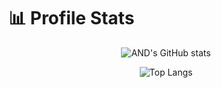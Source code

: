 # 📊 Profile Stats

<div align="center">

 <!-- ![AND's GitHub stats](https://github-readme-stats-andrezas-projects.vercel.app/api?username=AND-96&theme=transparent&show_icons=true&icon_color=bf91f3&title_color=bf91f3&text_color=38bdae&hide=stars,issues&hide_border=true&rank_icon=github&include_all_commits=true&custom_title=GitHub%20Stats) -->

  ![AND's GitHub stats](http://and-96-github-stats.vercel.app/api?username=AND-96&theme=transparent&show_icons=true&icon_color=bf91f3&title_color=bf91f3&text_color=38bdae&hide=stars,issues&hide_border=true&rank_icon=github&include_all_commits=true&count_privade=true&custom_title=GitHub%20Stats)

 <!-- ![Top Langs](https://github-readme-stats-andrezas-projects.vercel.app/api/top-langs/?username=AND-96&hide_progress=true&theme=transparent&text_color=38bdae&title_color=bf91f3&hide_border=true) -->

 <!-- ![Top Langs](https://github-readme-stats-andrezas-projects.vercel.app/api/top-langs/?username=AND-96&layout=compact&bg_color=00000000&text_color=38bdae&title_color=bf91f3&hide_border=true&card_width=500px&card_height=400px) -->

  ![Top Langs](http://and-96-github-stats.vercel.app/api/top-langs/?username=AND-96&layout=compact&theme=transparent&text_color=38bdae&title_color=bf91f3&hide_border=true&card_width=500px&card_height=400px)

</div>
